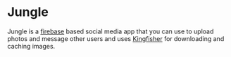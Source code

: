 #  Jungle

Jungle is a [firebase](https://firebase.google.com) based social media app that you can use to upload photos and message other users and uses [Kingfisher](https://github.com/onevcat/Kingfisher) for downloading and caching images.
